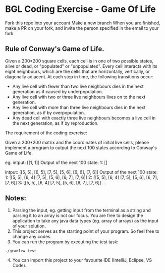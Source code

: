 # BGL Coding Exercise - Game Of Life

Fork this repo into your account
Make a new branch
When you are finished, make a PR on your fork, and invite the person specified in the email to your fork

## Rule of Conway's Game of Life.

Given a 200*200 square cells, each cell is in one of two possible states, alive or dead, or "populated" or "unpopulated". Every cell interacts with its eight neighbours, which are the cells that are horizontally, vertically, or diagonally adjacent. At each step in time, the following transitions occur:

- Any live cell with fewer than two live neighbours dies in the next generation as if caused by underpopulation.
- Any live cell with two or three live neighbours lives on to the next generation.
- Any live cell with more than three live neighbours dies in the next generation, as if by overpopulation.
- Any dead cell with exactly three live neighbours becomes a live cell in the next generation, as if by reproduction.

The requirement of the coding exercise:

Given a 200*200 matrix and the coordinates of initial live cells, please implement a program to output the next 100 states according to Conway's Game of Life.

eg.
intput: [[1, 1]]
Output of the next 100 state:
1: []

intput: [[5, 5], [6, 5], [7, 5], [5, 6], [6, 6], [7, 6]]
Output of the next 100 state:
1: [[5, 5], [6, 4] [7, 5], [5, 6], [6, 7], [7, 6]]
2: [[5, 5], [6, 4] [7, 5], [5, 6], [6, 7], [7, 6]]
3: [[5, 5], [6, 4] [7, 5], [5, 6], [6, 7], [7, 6]]
...

## Notes:
1. Parsing the input, eg. getting input from the terminal as a string and parsing it to an array is not our focus. You are free to design the application to take any java data types (eg. array of arrays) as the input of your solution.
2. This project serves as the starting point of your program. So feel free to change any codes.
3. You can run the program by executing the test task:
```shell
./gradlew test
```
4. You can import this project to your favourite IDE (IntelliJ, Eclipse, VS Code).
